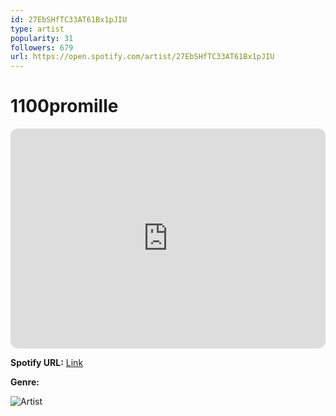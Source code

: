 ```yaml
---
id: 27EbSHfTC33AT61Bx1pJIU
type: artist
popularity: 31
followers: 679
url: https://open.spotify.com/artist/27EbSHfTC33AT61Bx1pJIU
---
```

# 1100promille

<iframe style="border-radius:12px" src="https://open.spotify.com/embed/artist/27EbSHfTC33AT61Bx1pJIU" width="100%" height="352" frameBorder="0" allowfullscreen="" allow="autoplay; clipboard-write; encrypted-media; fullscreen; picture-in-picture" loading="lazy"></iframe>

**Spotify URL:** [Link](https://open.spotify.com/artist/27EbSHfTC33AT61Bx1pJIU)

**Genre:** 

![Artist](https://i.scdn.co/image/ab6761610000e5ebb55a05ff4df18b0e00f81151)
